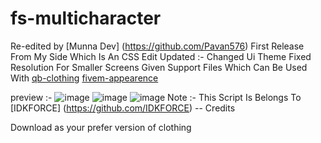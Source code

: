 # fs-multicharacter

Re-edited by [Munna Dev] (https://github.com/Pavan576)
First Release From My Side Which Is An CSS Edit
Updated :- Changed Ui Theme
Fixed Resolution For Smaller Screens
Given Support Files Which Can Be Used With 
[qb-clothing](https://github.com/qbcore-framework/qb-clothing)
[fivem-appearence](https://github.com/iLLeniumStudios/fivem-appearance)

preview :- 
![image](https://cdn.discordapp.com/attachments/992687661800243341/992688020325154857/unknown.png)
![image](https://cdn.discordapp.com/attachments/992687661800243341/992688096309157929/unknown.png)
![image](https://cdn.discordapp.com/attachments/992687661800243341/992688378422243329/unknown.png)
Note :- This Script Is Belongs To [IDKFORCE] (https://github.com/IDKFORCE) -- Credits

Download as your prefer version of clothing
